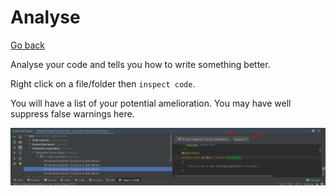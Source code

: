 # Analyse

[Go back](../menus.md)

Analyse your code and tells you how to write something
better.

Right click on a file/folder then ``inspect code``.

You will have a list of your potential amelioration.
You may have well suppress false warnings here.

![suppress](analyse/suppress.png)